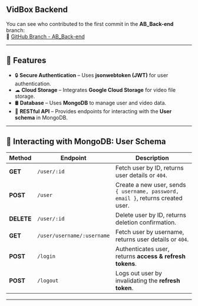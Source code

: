 ## VidBox Backend  

You can see who contributed to the first commit in the **AB_Back-end** branch:  
🔗 [GitHub Branch - AB_Back-end](https://github.com/lainl/VidBox-Backend/tree/AB_Back-end)  

---

## 🚀 Features  
- 🔒 **Secure Authentication** – Uses **jsonwebtoken (JWT)** for user authentication.  
- ☁ **Cloud Storage** – Integrates **Google Cloud Storage** for video file storage.  
- 🛢 **Database** – Uses **MongoDB** to manage user and video data.  
- 🔄 **RESTful API** – Provides endpoints for interacting with the **User schema** in MongoDB.  

---

## 📡 Interacting with MongoDB: User Schema  

| Method  | Endpoint                     | Description |
|---------|------------------------------|-------------|
| **GET**  | `/user/:id`                  | Fetch user by ID, returns user details or `404`. |
| **POST** | `/user`                      | Create a new user, sends `{ username, password, email }`, returns created user. |
| **DELETE** | `/user/:id`               | Delete user by ID, returns deletion confirmation. |
| **GET**  | `/user/username/:username`   | Fetch user by username, returns user details or `404`. |
| **POST** | `/login`                     | Authenticates user, returns **access & refresh tokens**. |
| **POST** | `/logout`                    | Logs out user by invalidating the **refresh token**. |

---
